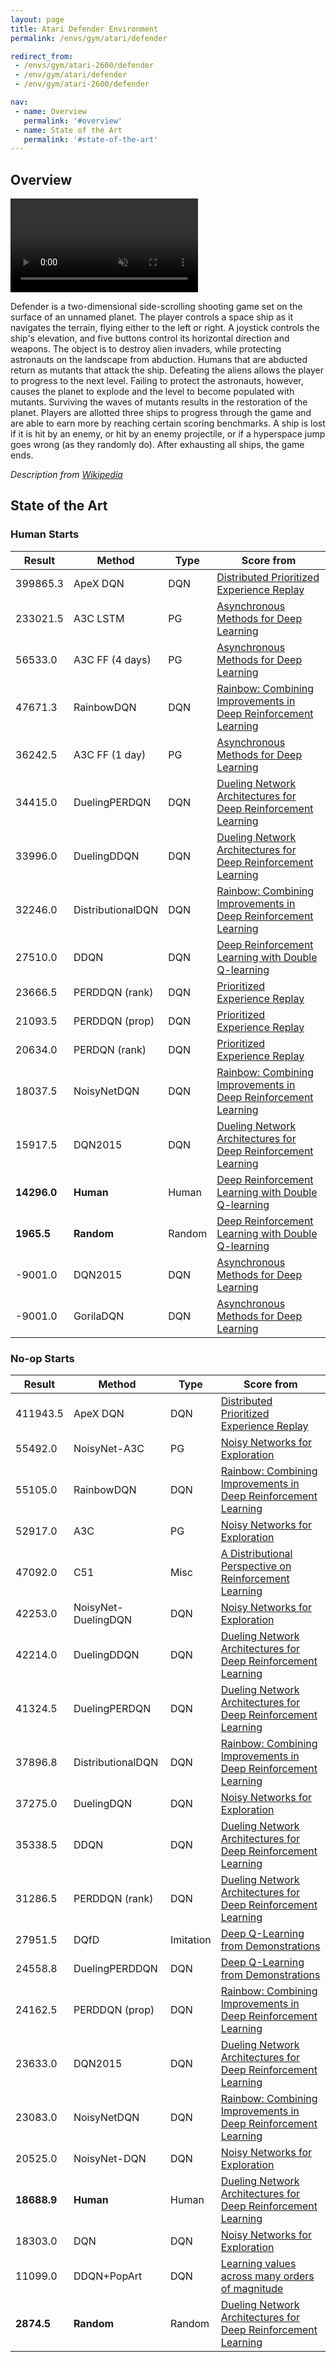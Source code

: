 ```yaml
---
layout: page
title: Atari Defender Environment
permalink: /envs/gym/atari/defender

redirect_from:
 - /envs/gym/atari-2600/defender
 - /env/gym/atari/defender
 - /env/gym/atari-2600/defender

nav:
 - name: Overview
   permalink: '#overview'
 - name: State of the Art
   permalink: '#state-of-the-art'
---
```



## Overview

<video autoplay muted loop controls>
  <source src="{{ 'assets/_pages/envs/gym/atari/defender.mp4' | absolute_url }}" type="video/mp4">
</video>

Defender is a two-dimensional side-scrolling shooting game set on the surface of an unnamed planet. The player controls a space ship as it navigates the terrain, flying either to the left or right. A joystick controls the ship's elevation, and five buttons control its horizontal direction and weapons. The object is to destroy alien invaders, while protecting astronauts on the landscape from abduction. Humans that are abducted return as mutants that attack the ship. Defeating the aliens allows the player to progress to the next level. Failing to protect the astronauts, however, causes the planet to explode and the level to become populated with mutants. Surviving the waves of mutants results in the restoration of the planet. Players are allotted three ships to progress through the game and are able to earn more by reaching certain scoring benchmarks. A ship is lost if it is hit by an enemy, or hit by an enemy projectile, or if a hyperspace jump goes wrong (as they randomly do). After exhausting all ships, the game ends.

*Description from [Wikipedia](https://en.wikipedia.org/wiki/Defender_(1981_video_game))*


## State of the Art

### Human Starts

| Result | Method | Type | Score from |
|--------|--------|------|------------|
| 399865.3 | ApeX DQN | DQN | [Distributed Prioritized Experience Replay](https://arxiv.org/abs/1803.00933) |
| 233021.5 | A3C LSTM | PG | [Asynchronous Methods for Deep Learning](https://arxiv.org/abs/1602.01783) |
| 56533.0 | A3C FF (4 days) | PG | [Asynchronous Methods for Deep Learning](https://arxiv.org/abs/1602.01783) |
| 47671.3 | RainbowDQN | DQN | [Rainbow: Combining Improvements in Deep Reinforcement Learning](https://arxiv.org/abs/1710.02298) |
| 36242.5 | A3C FF (1 day) | PG | [Asynchronous Methods for Deep Learning](https://arxiv.org/abs/1602.01783) |
| 34415.0 | DuelingPERDQN | DQN | [Dueling Network Architectures for Deep Reinforcement Learning](https://arxiv.org/abs/1511.06581) |
| 33996.0 | DuelingDDQN | DQN | [Dueling Network Architectures for Deep Reinforcement Learning](https://arxiv.org/abs/1511.06581) |
| 32246.0 | DistributionalDQN | DQN | [Rainbow: Combining Improvements in Deep Reinforcement Learning](https://arxiv.org/abs/1710.02298) |
| 27510.0 | DDQN | DQN | [Deep Reinforcement Learning with Double Q-learning](https://arxiv.org/abs/1509.06461) |
| 23666.5 | PERDDQN (rank) | DQN | [Prioritized Experience Replay](https://arxiv.org/abs/1511.05952) |
| 21093.5 | PERDDQN (prop) | DQN | [Prioritized Experience Replay](https://arxiv.org/abs/1511.05952) |
| 20634.0 | PERDQN (rank) | DQN | [Prioritized Experience Replay](https://arxiv.org/abs/1511.05952) |
| 18037.5 | NoisyNetDQN | DQN | [Rainbow: Combining Improvements in Deep Reinforcement Learning](https://arxiv.org/abs/1710.02298) |
| 15917.5 | DQN2015 | DQN | [Dueling Network Architectures for Deep Reinforcement Learning](https://arxiv.org/abs/1511.06581) |
| **14296.0** | **Human** | Human | [Deep Reinforcement Learning with Double Q-learning](https://arxiv.org/abs/1509.06461) |
| **1965.5** | **Random** | Random | [Deep Reinforcement Learning with Double Q-learning](https://arxiv.org/abs/1509.06461) |
| -9001.0 | DQN2015 | DQN | [Asynchronous Methods for Deep Learning](https://arxiv.org/abs/1602.01783) |
| -9001.0 | GorilaDQN | DQN | [Asynchronous Methods for Deep Learning](https://arxiv.org/abs/1602.01783) |

### No-op Starts

| Result | Method | Type | Score from |
|--------|--------|------|------------|
| 411943.5 | ApeX DQN | DQN | [Distributed Prioritized Experience Replay](https://arxiv.org/abs/1803.00933) |
| 55492.0 | NoisyNet-A3C | PG | [Noisy Networks for Exploration](https://arxiv.org/abs/1706.10295) |
| 55105.0 | RainbowDQN | DQN | [Rainbow: Combining Improvements in Deep Reinforcement Learning](https://arxiv.org/abs/1710.02298) |
| 52917.0 | A3C | PG | [Noisy Networks for Exploration](https://arxiv.org/abs/1706.10295) |
| 47092.0 | C51 | Misc | [A Distributional Perspective on Reinforcement Learning](https://arxiv.org/abs/1707.06887) |
| 42253.0 | NoisyNet-DuelingDQN | DQN | [Noisy Networks for Exploration](https://arxiv.org/abs/1706.10295) |
| 42214.0 | DuelingDDQN | DQN | [Dueling Network Architectures for Deep Reinforcement Learning](https://arxiv.org/abs/1511.06581) |
| 41324.5 | DuelingPERDQN | DQN | [Dueling Network Architectures for Deep Reinforcement Learning](https://arxiv.org/abs/1511.06581) |
| 37896.8 | DistributionalDQN | DQN | [Rainbow: Combining Improvements in Deep Reinforcement Learning](https://arxiv.org/abs/1710.02298) |
| 37275.0 | DuelingDQN | DQN | [Noisy Networks for Exploration](https://arxiv.org/abs/1706.10295) |
| 35338.5 | DDQN | DQN | [Dueling Network Architectures for Deep Reinforcement Learning](https://arxiv.org/abs/1511.06581) |
| 31286.5 | PERDDQN (rank) | DQN | [Dueling Network Architectures for Deep Reinforcement Learning](https://arxiv.org/abs/1511.06581) |
| 27951.5 | DQfD | Imitation | [Deep Q-Learning from Demonstrations](https://arxiv.org/abs/1704.03732) |
| 24558.8 | DuelingPERDDQN | DQN | [Deep Q-Learning from Demonstrations](https://arxiv.org/abs/1704.03732) |
| 24162.5 | PERDDQN (prop) | DQN | [Rainbow: Combining Improvements in Deep Reinforcement Learning](https://arxiv.org/abs/1710.02298) |
| 23633.0 | DQN2015 | DQN | [Dueling Network Architectures for Deep Reinforcement Learning](https://arxiv.org/abs/1511.06581) |
| 23083.0 | NoisyNetDQN | DQN | [Rainbow: Combining Improvements in Deep Reinforcement Learning](https://arxiv.org/abs/1710.02298) |
| 20525.0 | NoisyNet-DQN | DQN | [Noisy Networks for Exploration](https://arxiv.org/abs/1706.10295) |
| **18688.9** | **Human** | Human | [Dueling Network Architectures for Deep Reinforcement Learning](https://arxiv.org/abs/1511.06581) |
| 18303.0 | DQN | DQN | [Noisy Networks for Exploration](https://arxiv.org/abs/1706.10295) |
| 11099.0 | DDQN+PopArt | DQN | [Learning values across many orders of magnitude](https://arxiv.org/abs/1602.07714) |
| **2874.5** | **Random** | Random | [Dueling Network Architectures for Deep Reinforcement Learning](https://arxiv.org/abs/1511.06581) |

